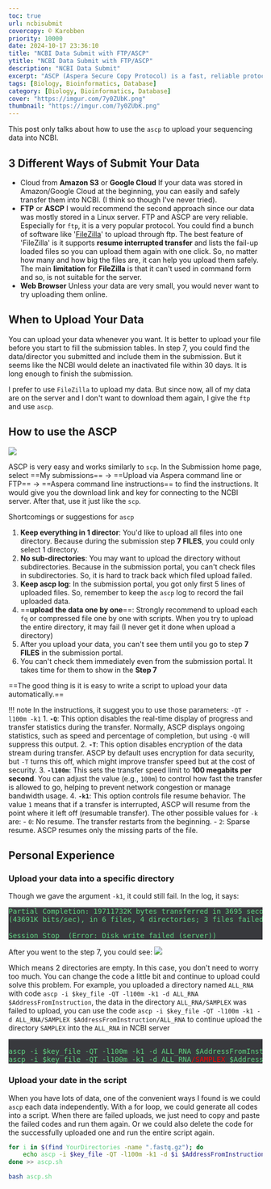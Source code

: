```yaml
---
toc: true
url: ncbisubmit
covercopy: © Karobben
priority: 10000
date: 2024-10-17 23:36:10
title: "NCBI Data Submit with FTP/ASCP"
ytitle: "NCBI Data Submit with FTP/ASCP"
description: "NCBI Data Submit"
excerpt: "ASCP (Aspera Secure Copy Protocol) is a fast, reliable protocol for transferring large files, particularly over long distances or in conditions with network latency or packet loss. It uses a technology called fasp (Fast, Adaptive, and Secure Protocol) to maximize available bandwidth, making transfers faster than traditional methods like FTP.<br>For uploading data to NCBI, ASCP is particularly useful because it efficiently handles large datasets, such as genomic sequences or omics data. Its ability to resume interrupted transfers ensures that if a connection fails during an upload, the transfer continues from where it left off, saving time and bandwidth. ASCP also provides strong encryption, ensuring data security during the upload process."
tags: [Biology, Bioinformatics, Database] 
category: [Biology, Bioinformatics, Database]
cover: "https://imgur.com/7y0ZUbK.png"
thumbnail: "https://imgur.com/7y0ZUbK.png"
---
```



This post only talks about how to use the `ascp` to upload your sequencing data into NCBI.  

## 3 Different Ways of Submit Your Data

- Cloud from **Amazon S3** or **Google Cloud**
    If your data was stored in Amazon/Google Cloud at the beginning, you can easily and safely transfer them into NCBI. (I think so though I've never tried).
- **FTP** or **ASCP**
    I would recommend the second approach since our data was mostly stored in a Linux server. FTP and ASCP are very reliable. Especially for `ftp`, it is a very popular protocol. You could find a bunch of software like '[FileZilla](https://filezilla-project.org/)' to upload through ftp. The best feature of 'FileZilla' is it supports **resume interrupted transfer** and lists the fail-up loaded files so you can upload them again with one click. So, no matter how many and how big the files are, it can help you upload them safely. The main **limitation** for **FileZilla** is that it can't used in command form and so, is not suitable for the server.
- **Web Browser**
    Unless your data are very small, you would never want to try uploading them online.

## When to Upload Your Data

You can upload your data whenever you want. It is better to upload your file before you start to fill the submission tables. In step 7, you could find the data/director you submitted and include them in the submission. But it seems like the NCBI would delete an inactivated file within 30 days. It is long enough to finish the submission.

I prefer to use `FileZilla` to upload my data. But since now, all of my data are on the server and I don't want to download them again, I give the `ftp` and use `ascp`.

## How to use the ASCP

![](https://imgur.com/Wik8zeG.png)

ASCP is very easy and works similarly to `scp`. In the Submission home page, select ==My submissions== → ==Upload via Aspera command line or FTP== → ==Aspera command line instructions== to find the instructions. It would give you the download link and key for connecting to the NCBI server. After that, use it just like the `scp`.

Shortcomings or suggestions for `ascp`
1. **Keep everything in 1 director**: You'd like to upload all files into one directory. Because during the submission step **7 FILES**, you could only select 1 directory.
2. **No sub-directories**: You may want to upload the directory without subdirectories. Because in the submission portal, you can't check files in subdirectories. So, it is hard to track back which filed upload failed.
5. **Keep ascp log**: In the submission portal, you got only first 5 lines of uploaded files. So, remember to keep the `ascp` log to record the fail uploaded data. 
4. ==**upload the data one by one**==: Strongly recommend to upload each `fq` or compressed file one by one with scripts. When you try to upload the entire directory, it may fail (I never get it done when upload a directory)
5. After you upload your data, you can't see them until you go to step **7 FILES** in the submission portal.
6. You can't check them immediately even from the submission portal. It takes time for them to show in the **Step 7**

==The good thing is it is easy to write a script to upload your data automatically.==


!!! note In the instructions, it suggest you to use those parameters: `-QT -l100m -k1`
    1. **`-Q`**: This option disables the real-time display of progress and transfer statistics during the transfer. Normally, ASCP displays ongoing statistics, such as speed and percentage of completion, but using `-Q` will suppress this output.
    2. **`-T`**: This option disables encryption of the data stream during transfer. ASCP by default uses encryption for data security, but `-T` turns this off, which might improve transfer speed but at the cost of security.
    3. **`-l100m`**: This sets the transfer speed limit to **100 megabits per second**. You can adjust the value (e.g., `100m`) to control how fast the transfer is allowed to go, helping to prevent network congestion or manage bandwidth usage.
    4. **`-k1`**: This option controls file resume behavior. The value `1` means that if a transfer is interrupted, ASCP will resume from the point where it left off (resumable transfer). The other possible values for `-k` are:
       - `0`: No resume. The transfer restarts from the beginning.
       - `2`: Sparse resume. ASCP resumes only the missing parts of the file.

## Personal Experience

### Upload your data into a specific directory

Though we gave the argument `-k1`, it could still fail. In the log, it says:
<pre>
Partial Completion: 19711732K bytes transferred in 3695 seconds
(43691K bits/sec), in 6 files, 4 directories; 3 files failed.

Session Stop  (Error: Disk write failed (server))
</pre>
After you went to the step 7, you could see:
![](https://imgur.com/xxbYXVE.png)

Which means 2 directories are empty. In this case, you don't need to worry too much. You can change the code a little bit and continue to upload could solve this problem.
For example, you uploaded a directory named `ALL_RNA` with code `ascp -i $key_file -QT -l100m -k1 -d ALL_RNA $AddressFromInstruction`, the data in the directory `ALL_RNA/SAMPLEX` was failed to upload, you can use the code `ascp -i $key_file -QT -l100m -k1 -d ALL_RNA/SAMPLEX $AddressFromInstruction/ALL_RNA` to continue upload the directory `SAMPLEX` into the `ALL_RNA` in NCBI server
<pre> 
ascp -i $key_file -QT -l100m -k1 -d ALL_RNA $AddressFromInstruction
ascp -i $key_file -QT -l100m -k1 -d ALL_RNA<font color=red>/SAMPLEX</font> $AddressFromInstruction<font color=red>/ALL_RNA</font>
</pre>

### Upload your date in the script

When you have lots of data, one of the convenient ways I found is we could `ascp` each data independently. With a for loop, we could generate all codes into a script. When there are failed uploads, we just need to copy and paste the failed codes and run them again. Or we could also delete the code for the successfully uploaded one and run the entire script again.

```bash
for i in $(find YourDirectories -name ".fastq.gz"); do
    echo ascp -i $key_file -QT -l100m -k1 -d $i $AddressFromInstruction
done >> ascp.sh

bash ascp.sh
```

<style>
pre {
  background-color:#38393d;
  color: #5fd381;
}
</style>
